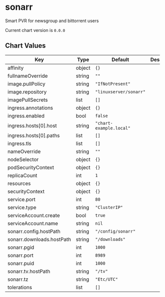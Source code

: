 sonarr
======
Smart PVR for newsgroup and bittorrent users

Current chart version is `0.0.0`





## Chart Values

| Key | Type | Default | Description |
|-----|------|---------|-------------|
| affinity | object | `{}` |  |
| fullnameOverride | string | `""` |  |
| image.pullPolicy | string | `"IfNotPresent"` |  |
| image.repository | string | `"linuxserver/sonarr"` |  |
| imagePullSecrets | list | `[]` |  |
| ingress.annotations | object | `{}` |  |
| ingress.enabled | bool | `false` |  |
| ingress.hosts[0].host | string | `"chart-example.local"` |  |
| ingress.hosts[0].paths | list | `[]` |  |
| ingress.tls | list | `[]` |  |
| nameOverride | string | `""` |  |
| nodeSelector | object | `{}` |  |
| podSecurityContext | object | `{}` |  |
| replicaCount | int | `1` |  |
| resources | object | `{}` |  |
| securityContext | object | `{}` |  |
| service.port | int | `80` |  |
| service.type | string | `"ClusterIP"` |  |
| serviceAccount.create | bool | `true` |  |
| serviceAccount.name | string | `nil` |  |
| sonarr.config.hostPath | string | `"/config/sonarr"` |  |
| sonarr.downloads.hostPath | string | `"/downloads"` |  |
| sonarr.pgid | int | `1000` |  |
| sonarr.port | int | `8989` |  |
| sonarr.puid | int | `1000` |  |
| sonarr.tv.hostPath | string | `"/tv"` |  |
| sonarr.tz | string | `"Etc/UTC"` |  |
| tolerations | list | `[]` |  |
